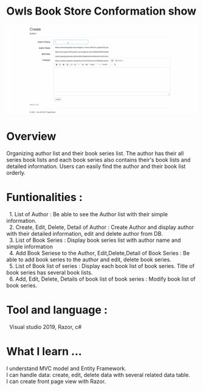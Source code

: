 # Owls Book Store Conformation show
![OwlsBookStore](OwlsBookStore.gif)

# Overview
  Organizing author list and their book series list. The author has their all series book lists and each book series also contains their's book lists and detailed information.
  Users can easily find the author and their book list orderly.
  
 # Funtionalities :
 &nbsp; 1. List of Author : Be able to see the Author list with their simple information. <br />
 &nbsp; 2. Create, Edit, Delete, Detail of Author : Create Author and display author with their detailed information, edit and delete author from DB. <br />
 &nbsp; 3. List of Book Series : Display book series list with author name and simple information <br />
 &nbsp; 4. Add Book Seriese to the Author, Edit,Delete,Detail of Book Series : Be able to add book series to the author and edit, delete book series. <br />
 &nbsp; 5. List of Book list of series : Display each book list of book series. Title of book series has several book lists. <br />
 &nbsp; 6. Add, Edit, Delete, Details of book list of book series : Modify book list of book series.
 
 # Tool and language : 
  &nbsp; Visual studio 2019, Razor, c#
  
  # What I learn ...
  I understand MVC model and Entity Framework. <br />
  I can handle data: create, edit, delete data with several related data table. <br />
  I can create front page view with Razor. 
  
  
 
